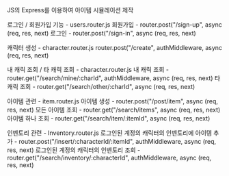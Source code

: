 JS의 Express를 이용하여 아이템 시뮬레이션 제작

로그인 / 회원가입 기능 - users.router.js
회원가입 - router.post("/sign-up", async (req, res, next)
로그인 - router.post("/sign-in", async (req, res, next)

캐릭터 생성 - character.router.js
router.post("/create", authMiddleware, async (req, res, next)

내 캐릭 조회 / 타 캐릭 조회 - character.router.js
내 캐릭 조회 - router.get("/search/mine/:charId", authMiddleware, async (req, res, next)
타 캐릭 조회 - router.get("/search/other/:charId", async (req, res, next)

아이템 관련 - item.router.js
아이템 생성 - router.post("/post/item", async (req, res, next)
모든 아이템 조회 - router.get("/search/items", async (req, res, next)
아이템 하나 조회 - router.get("/search/item/:itemId", async (req, res, next)

인벤토리 관련 - Inventory.router.js
로그인된 계정의 캐릭터의 인벤토리에 아이템 추가 - router.post("/insert/:characterId/:itemId", authMiddleware, async (req, res, next)
로그인된 계정의 캐릭터의 인벤토리 조회 - router.get("/search/inventory/:characterId", authMiddleware, async (req, res, next)